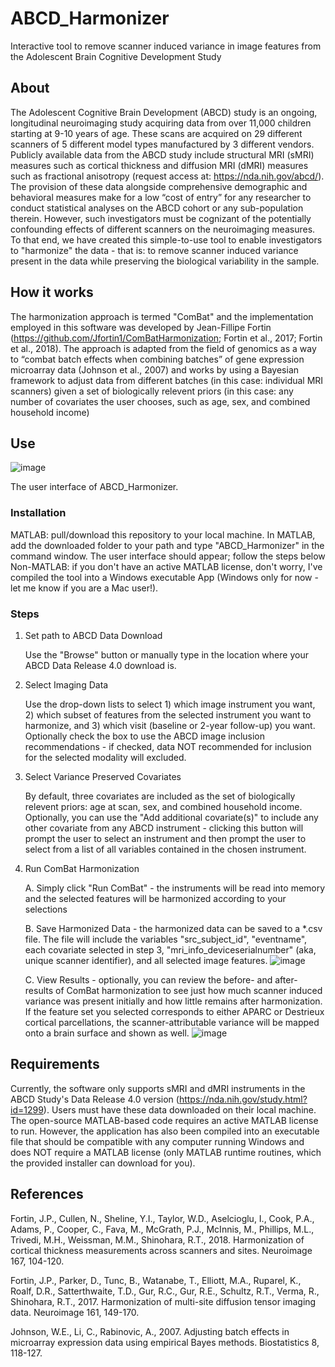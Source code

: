 # ABCD_Harmonizer
Interactive tool to remove scanner induced variance in image features from the Adolescent Brain Cognitive Development Study

## About
The Adolescent Cognitive Brain Development (ABCD) study is an ongoing, longitudinal neuroimaging study acquiring data from over 11,000 children starting at 9-10 years of age. These scans are acquired on 29 different scanners of 5 different model types manufactured by 3 different vendors. Publicly available data from the ABCD study include structural MRI (sMRI) measures such as cortical thickness and diffusion MRI (dMRI) measures such as fractional anisotropy (request access at: https://nda.nih.gov/abcd/). The provision of these data alongside comprehensive demographic and behavioral measures make for a low “cost of entry” for any researcher to conduct statistical analyses on the ABCD cohort or any sub-population therein. However, such investigators must be cognizant of the potentially confounding effects of different scanners on the neuroimaging measures. To that end, we have created this simple-to-use tool to enable investigators to "harmonize" the data - that is: to remove scanner induced variance present in the data while preserving the biological variability in the sample.

## How it works
The harmonization approach is termed "ComBat" and the implementation employed in this software was developed by Jean-Fillipe Fortin (https://github.com/Jfortin1/ComBatHarmonization; Fortin et al., 2017; Fortin et al., 2018). The approach is adapted from the field of genomics as a way to “combat batch effects when combining batches” of gene expression microarray data (Johnson et al., 2007) and works by using a Bayesian framework to adjust data from different batches (in this case: individual MRI scanners) given a set of biologically relevent priors (in this case: any number of covariates the user chooses, such as age, sex, and combined household income)

## Use
![image](https://user-images.githubusercontent.com/98111478/200028418-c6d76e7e-2fe2-4ece-8f65-dc25477347c6.png)

The user interface of ABCD_Harmonizer.

### Installation
MATLAB: pull/download this repository to your local machine. In MATLAB, add the downloaded folder to your path and type "ABCD_Harmonizer" in the command window. The user interface should appear; follow the steps below
Non-MATLAB: if you don't have an active MATLAB license, don't worry, I've compiled the tool into a Windows executable App (Windows only for now - let me know if you are a Mac user!).

### Steps
1.  Set path to ABCD Data Download

      Use the "Browse" button or manually type in the location where your ABCD Data Release 4.0 download is.

2.  Select Imaging Data
      
      Use the drop-down lists to select 1) which image instrument you want, 2) which subset of features from the selected instrument you want to harmonize, and 3) which visit (baseline or 2-year follow-up) you want. Optionally check the box to use the ABCD image inclusion recommendations - if checked, data NOT recommended for inclusion for the selected modality will excluded.

3.  Select Variance Preserved Covariates
      
      By default, three covariates are included as the set of biologically relevent priors: age at scan, sex, and combined household income. Optionally, you can use the "Add additional covariate(s)" to include any other covariate from any ABCD instrument - clicking this button will prompt the user to select an instrument and then prompt the user to select from a list of all variables contained in the chosen instrument. 

4.  Run ComBat Harmonization

      A. Simply click "Run ComBat" - the instruments will be read into memory and the selected features will be harmonized according to your selections

      B. Save Harmonized Data - the harmonized data can be saved to a *.csv file. The file will include the variables "src_subject_id", "eventname", each covariate selected in step 3, "mri_info_deviceserialnumber" (aka, unique scanner identifier), and all selected image features.
![image](https://user-images.githubusercontent.com/98111478/200028181-240ef542-32f4-46b9-9e2c-10672ba9269b.png)

      C. View Results - optionally, you can review the before- and after- results of ComBat harmonization to see just how much scanner induced variance was present initially and how little remains after harmonization. If the feature set you selected corresponds to either APARC or Destrieux cortical parcellations, the scanner-attributable variance will be mapped onto a brain surface and shown as well.
      ![image](https://user-images.githubusercontent.com/98111478/200028276-88c3be94-b95c-412f-b00f-bd03ea8d4b84.png)



## Requirements
Currently, the software only supports sMRI and dMRI instruments in the ABCD Study's Data Release 4.0 version (https://nda.nih.gov/study.html?id=1299). Users must have these data downloaded on their local machine.
The open-source MATLAB-based code requires an active MATLAB license to run. However, the application has also been compiled into an executable file that should be compatible with any computer running Windows and does NOT require a MATLAB license (only MATLAB runtime routines, which the provided installer can download for you).

## References
Fortin, J.P., Cullen, N., Sheline, Y.I., Taylor, W.D., Aselcioglu, I., Cook, P.A., Adams, P., Cooper, C., Fava, M., McGrath, P.J., McInnis, M., Phillips, M.L., Trivedi, M.H., Weissman, M.M., Shinohara, R.T., 2018. Harmonization of cortical thickness measurements across scanners and sites. Neuroimage 167, 104-120.

Fortin, J.P., Parker, D., Tunc, B., Watanabe, T., Elliott, M.A., Ruparel, K., Roalf, D.R., Satterthwaite, T.D., Gur, R.C., Gur, R.E., Schultz, R.T., Verma, R., Shinohara, R.T., 2017. Harmonization of multi-site diffusion tensor imaging data. Neuroimage 161, 149-170.

Johnson, W.E., Li, C., Rabinovic, A., 2007. Adjusting batch effects in microarray expression data using empirical Bayes methods. Biostatistics 8, 118-127.
